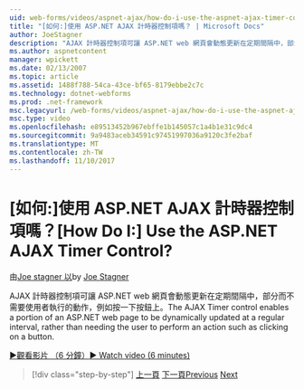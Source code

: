```yaml
---
uid: web-forms/videos/aspnet-ajax/how-do-i-use-the-aspnet-ajax-timer-control
title: "[如何:]使用 ASP.NET AJAX 計時器控制項嗎？ | Microsoft Docs"
author: JoeStagner
description: "AJAX 計時器控制項可讓 ASP.NET web 網頁會動態更新在定期間隔中，部分而不需要使用者執行..."
ms.author: aspnetcontent
manager: wpickett
ms.date: 02/13/2007
ms.topic: article
ms.assetid: 1488f788-54ca-43ce-bf65-8179ebbe2c7c
ms.technology: dotnet-webforms
ms.prod: .net-framework
msc.legacyurl: /web-forms/videos/aspnet-ajax/how-do-i-use-the-aspnet-ajax-timer-control
msc.type: video
ms.openlocfilehash: e89513452b967ebffe1b145057c1a4b1e31c9dc4
ms.sourcegitcommit: 9a9483aceb34591c97451997036a9120c3fe2baf
ms.translationtype: MT
ms.contentlocale: zh-TW
ms.lasthandoff: 11/10/2017
---
```

<a name="how-do-i-use-the-aspnet-ajax-timer-control"></a><span data-ttu-id="1102a-104">[如何:]使用 ASP.NET AJAX 計時器控制項嗎？</span><span class="sxs-lookup"><span data-stu-id="1102a-104">[How Do I:] Use the ASP.NET AJAX Timer Control?</span></span>
====================
<span data-ttu-id="1102a-105">由[Joe stagner 以](https://github.com/JoeStagner)</span><span class="sxs-lookup"><span data-stu-id="1102a-105">by [Joe Stagner](https://github.com/JoeStagner)</span></span>

<span data-ttu-id="1102a-106">AJAX 計時器控制項可讓 ASP.NET web 網頁會動態更新在定期間隔中，部分而不需要使用者執行的動作，例如按一下按鈕上。</span><span class="sxs-lookup"><span data-stu-id="1102a-106">The AJAX Timer control enables a portion of an ASP.NET web page to be dynamically updated at a regular interval, rather than needing the user to perform an action such as clicking on a button.</span></span>

[<span data-ttu-id="1102a-107">&#9654;觀看影片 （6 分鐘）</span><span class="sxs-lookup"><span data-stu-id="1102a-107">&#9654; Watch video (6 minutes)</span></span>](https://channel9.msdn.com/Blogs/ASP-NET-Site-Videos/how-do-i-use-the-aspnet-ajax-timer-control)

>[!div class="step-by-step"]
<span data-ttu-id="1102a-108">[上一頁](how-do-i-use-the-aspnet-ajax-roundedcorners-extender.md)
[下一頁](how-do-i-implement-the-predictive-fetch-pattern-for-ajax.md)</span><span class="sxs-lookup"><span data-stu-id="1102a-108">[Previous](how-do-i-use-the-aspnet-ajax-roundedcorners-extender.md)
[Next](how-do-i-implement-the-predictive-fetch-pattern-for-ajax.md)</span></span>
